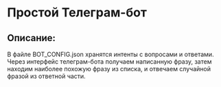 # Простой Телеграм-бот


## Описание:

В файле BOT_CONFIG.json хранятся интенты с вопросами и ответами. Через интерфейс телеграм-бота получаем написанную фразу, затем находим наиболее похожую фразу из списка, и отвечаем случайной фразой из ответной части.
